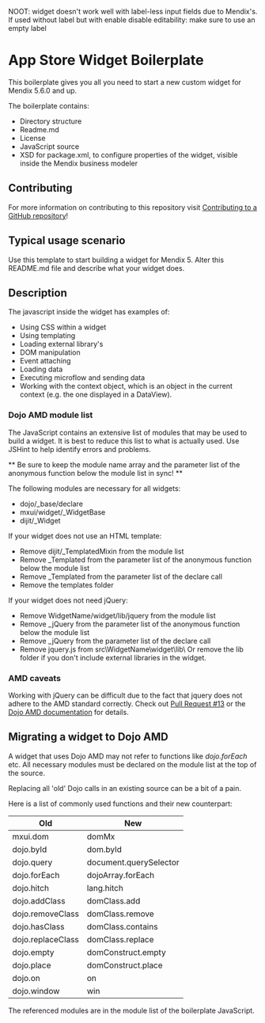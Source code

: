 NOOT: widget doesn't work well with label-less input fields due to Mendix's. If used without label but with enable disable editability: make sure to use an empty label


# App Store Widget Boilerplate

This boilerplate gives you all you need to start a new custom widget for Mendix
5.6.0 and up.

The boilerplate contains:
- Directory structure
- Readme.md
- License
- JavaScript source
- XSD for package.xml, to configure properties of the widget, visible inside the
 Mendix business modeler

## Contributing

For more information on contributing to this repository visit [Contributing to a GitHub repository](https://world.mendix.com/display/howto50/Contributing+to+a+GitHub+repository)!

## Typical usage scenario

Use this template to start building a widget for Mendix 5.
Alter this README.md file and describe what your widget does.
 
## Description

The javascript inside the widget has examples of:
- Using CSS within a widget
- Using templating
- Loading external library's
- DOM manipulation
- Event attaching
- Loading data
- Executing microflow and sending data
- Working with the context object, which is an object in the current context
(e.g. the one displayed in a DataView).

### Dojo AMD module list

The JavaScript contains an extensive list of modules that may be used to build a
widget. It is best to reduce this list to what is actually used. Use JSHint to
help identify errors and problems. 

** Be sure to keep the module name array and the parameter list of the anonymous
function below the module list in sync! **

The following modules are necessary for all widgets:
- dojo/_base/declare
- mxui/widget/_WidgetBase
- dijit/_Widget

If your widget does not use an HTML template:
- Remove dijit/_TemplatedMixin from the module list
- Remove _Templated from the parameter list of the anonymous function below the module list
- Remove _Templated from the parameter list of the declare call
- Remove the templates folder

If your widget does not need jQuery:
- Remove WidgetName/widget/lib/jquery from the module list
- Remove _jQuery from the parameter list of the anonymous function below the module list
- Remove _jQuery from the parameter list of the declare call
- Remove jquery.js from src\WidgetName\widget\lib\ Or remove the lib folder if you don't include external libraries in the widget.

### AMD caveats
Working with jQuery can be difficult due to the fact that jquery does not adhere to the AMD standard correctly. Check out [Pull Request #13](https://github.com/mendix/AppStoreWidgetBoilerplate/pull/13) or the [Dojo AMD documentation](http://dojotoolkit.org/documentation/tutorials/1.10/modules/index.html) for details.

## Migrating a widget to Dojo AMD

A widget that uses Dojo AMD may not refer to functions like *dojo.forEach* etc. 
All necessary modules must be declared on the module list at the top of the source.

Replacing all 'old' Dojo calls in an existing source can be a bit of a pain.

Here is a list of commonly used functions and their new counterpart:

Old | New
---------- |---------- 
mxui.dom              | domMx
dojo.byId             | dom.byId
dojo.query            | document.querySelector
dojo.forEach          | dojoArray.forEach
dojo.hitch            | lang.hitch
dojo.addClass         | domClass.add
dojo.removeClass      | domClass.remove
dojo.hasClass         | domClass.contains
dojo.replaceClass     | domClass.replace
dojo.empty            | domConstruct.empty
dojo.place            | domConstruct.place 
dojo.on               | on
dojo.window           | win
  
The referenced modules are in the module list of the boilerplate JavaScript.
